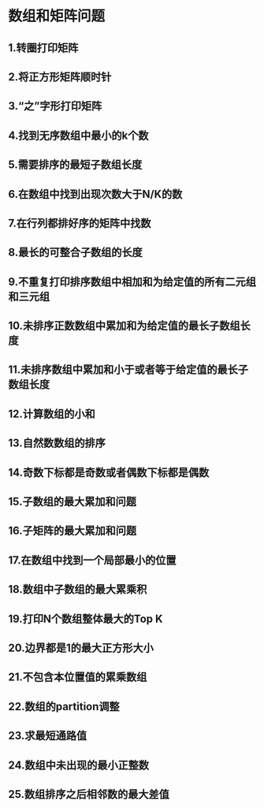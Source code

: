 # 数组和矩阵问题
## 1.转圈打印矩阵
## 2.将正方形矩阵顺时针
## 3.“之”字形打印矩阵
## 4.找到无序数组中最小的k个数
## 5.需要排序的最短子数组长度
## 6.在数组中找到出现次数大于N/K的数
## 7.在行列都排好序的矩阵中找数
## 8.最长的可整合子数组的长度
## 9.不重复打印排序数组中相加和为给定值的所有二元组和三元组
## 10.未排序正数数组中累加和为给定值的最长子数组长度
## 11.未排序数组中累加和小于或者等于给定值的最长子数组长度 
## 12.计算数组的小和
## 13.自然数数组的排序
## 14.奇数下标都是奇数或者偶数下标都是偶数
## 15.子数组的最大累加和问题
## 16.子矩阵的最大累加和问题
## 17.在数组中找到一个局部最小的位置
## 18.数组中子数组的最大累乘积
## 19.打印N个数组整体最大的Top K
## 20.边界都是1的最大正方形大小
## 21.不包含本位置值的累乘数组
## 22.数组的partition调整
## 23.求最短通路值
## 24.数组中未出现的最小正整数
## 25.数组排序之后相邻数的最大差值
